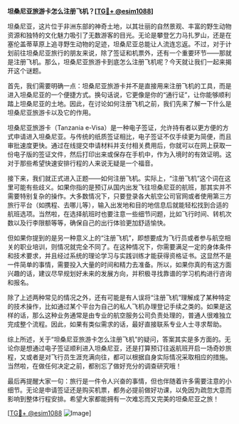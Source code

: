 **坦桑尼亚旅游卡怎么注册飞机？[[TG💪+ @esim1088](https://t.me/s/esim1088)]**

坦桑尼亚，这片位于非洲东部的神奇土地，以其壮丽的自然景观、丰富的野生动物资源和独特的文化魅力吸引了无数游客的目光。无论是攀登乞力马扎罗山，还是在塞伦盖蒂草原上追寻野生动物的足迹，坦桑尼亚总能让人流连忘返。不过，对于计划前往坦桑尼亚旅行的朋友来说，除了签证和机票外，还有一个重要环节——那就是注册飞机。那么，坦桑尼亚旅游卡到底怎么注册飞机呢？今天就让我们一起来揭开这个谜题。

首先，我们需要明确一点：坦桑尼亚旅游卡并不是直接用来注册飞机的工具，而是进入坦桑尼亚的一个便捷方式。换句话说，它更像是你的“通行证”，让你能够顺利踏上坦桑尼亚的土地。因此，在讨论如何注册飞机之前，我们先来了解一下什么是坦桑尼亚旅游卡以及它的作用。

坦桑尼亚旅游卡（Tanzania e-Visa）是一种电子签证，允许持有者以更方便的方式申请进入坦桑尼亚。与传统的纸质签证相比，电子签证不仅手续更为简便，而且审批速度更快。通过在线提交申请材料并支付相关费用后，你就可以在网上获取一份电子版的签证文件，然后打印出来或保存在手机中，作为入境时的有效证明。这对于那些希望快速安排行程的人来说无疑是一个福音。

接下来，我们就正式进入正题——如何注册飞机。实际上，“注册飞机”这个词在这里可能有些歧义。如果你指的是预订从国内出发飞往坦桑尼亚的航班，那其实并不需要特别复杂的操作。大多数情况下，只要登录各大航空公司官网或者使用第三方旅行平台（如携程、去哪儿等），输入出发地和目的地信息后就能轻松找到合适的航班选项。当然啦，在选择航班时也要注意一些细节问题，比如飞行时间、转机次数以及行李限额等等，确保自己的出行体验更加舒适愉快。

但如果你提到的是另一种意义上的“注册飞机”，即想要成为飞行员或者参与航空相关的职业培训，则情况就完全不同了。在这种情况下，你需要满足一定的身体条件和技术要求，并且经过系统的理论学习与实践训练才能获得资格证书。这显然不是一件简单的事情，需要投入大量的时间和精力去准备。所以，如果你真的有这方面兴趣的话，建议尽早规划好未来的发展方向，并积极寻找靠谱的学习机构进行咨询和报名。

除了上述两种常见的情况之外，还有可能是有人误将“注册飞机”理解成了某种特定的技术操作，比如通过某个平台为自己的私人飞机办理登记手续之类的。如果是这样的话，那么这种业务通常是由专业的航空服务公司负责处理的，普通人很难独立完成整个流程。因此，如果有类似需求的话，最好直接联系专业人士寻求帮助。

综上所述，关于“坦桑尼亚旅游卡怎么注册飞机”的疑问，答案其实是多方面的。无论你是想通过电子签证顺利进入坦桑尼亚，还是打算预订往返航班开启一场奇妙旅程，又或者是对飞行员生涯充满向往，都可以根据自身实际情况采取相应的措施。当然啦，在做任何决定之前，都别忘了做好充分的调查研究哦！

最后再提醒大家一句：旅行是一件令人兴奋的事情，但也伴随着许多需要注意的小细节。无论是申请签证还是购买机票，都务必提前做好功课，以免因为疏忽大意而影响到整体行程安排。希望大家都能拥有一次难忘而又完美的坦桑尼亚之旅！

[[TG💪+ @esim1088](https://t.me/s/esim1088) ![Image](https://i.postimg.cc/4NQfJmqS/Snipaste-2025-05-13-00-14-12.png)]